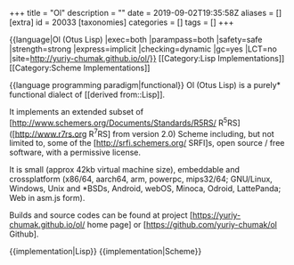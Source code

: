 +++
title = "Ol"
description = ""
date = 2019-09-02T19:35:58Z
aliases = []
[extra]
id = 20033
[taxonomies]
categories = []
tags = []
+++

{{language|Ol (Otus Lisp)
|exec=both
|parampass=both
|safety=safe
|strength=strong
|express=implicit
|checking=dynamic
|gc=yes
|LCT=no
|site=http://yuriy-chumak.github.io/ol/}}
[[Category:Lisp Implementations]]
[[Category:Scheme Implementations]]

{{language programming paradigm|functional}}
Ol (Otus Lisp) is a purely* functional dialect of [[derived from::Lisp]].

It implements an extended subset of [http://www.schemers.org/Documents/Standards/R5RS/ R<sup>5</sup>RS] ([http://www.r7rs.org R<sup>7</sup>RS] from version 2.0) Scheme including, but not limited to, some of the [http://srfi.schemers.org/ SRFI]s, open source / free software, with a permissive license.

It is small (approx 42kb virtual machine size), embeddable and crossplatform (x86/64, aarch64, arm, powerpc, mips32/64; GNU/Linux, Windows, Unix and *BSDs, Android, webOS, Minoca, Odroid, LattePanda; Web in asm.js form).

Builds and source codes can be found at project [https://yuriy-chumak.github.io/ol/ home page] or [https://github.com/yuriy-chumak/ol Github].

{{implementation|Lisp}}
{{implementation|Scheme}}
